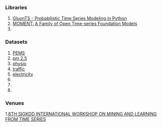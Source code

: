 ### Libraries
1. [GluonTS - Probabilistic Time Series Modeling in Python](https://ts.gluon.ai/stable/getting_started/models.html)
2. [MOMENT: A Family of Open Time-series Foundation Models](https://github.com/moment-timeseries-foundation-model/moment/tree/main)
3. []()


### Datasets
1. [PEMS]()
2. [pm 2.5]()
3. [physio]()
4. [traffic]()
5. [electricity]()
6. []()
7. []()
8. []()


### Venues
1.[8TH SIGKDD INTERNATIONAL WORKSHOP ON MINING AND LEARNING FROM TIME SERIES](https://kdd-milets.github.io/milets2022/#papers)





